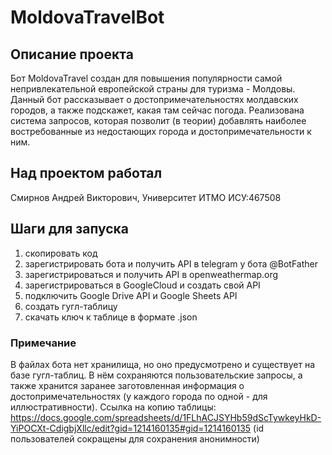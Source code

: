 # MoldovaTravelBot
## Описание проекта
Бот MoldovaTravel создан для повышения популярности самой непривлекательной европейской страны для туризма - Молдовы. Данный бот рассказывает о достопримечательностях молдавских городов, а также подскажет, какая там сейчас погода. Реализована система запросов, которая позволит (в теории) добавлять наиболее востребованные из недостающих города и достопримечательности к ним.
## Над проектом работал
Смирнов Андрей Викторович,
Университет ИТМО ИСУ:467508
## Шаги для запуска
1) скопировать код
2) зарегистрировать бота и получить API в telegram у бота @BotFather
3) зарегистрироваться и получить API в openweathermap.org
4) зарегистрироваться в GoogleCloud и создать свой API
5) подключить Google Drive API и Google Sheets API
6) создать гугл-таблицу
7) скачать ключ к таблице в формате .json
### Примечание
В файлах бота нет хранилища, но оно предусмотрено и существует на базе гугл-таблиц. В нём сохраняются пользовательские запросы, а также хранится заранее заготовленная информация о достопримечательностях (у каждого города по одной - для иллюстративности).
Ссылка на копию таблицы: https://docs.google.com/spreadsheets/d/1FLhACJSYHb59dScTywkeyHkD-YiPOCXt-CdigbjXllc/edit?gid=1214160135#gid=1214160135 (id пользователей сокращены для сохранения анонимности)
